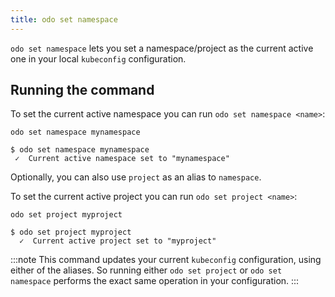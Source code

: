 ```yaml
---
title: odo set namespace
---
```


`odo set namespace` lets you set a namespace/project as the current active one in your local `kubeconfig` configuration.

## Running the command
To set the current active namespace you can run `odo set namespace <name>`:
```console
odo set namespace mynamespace
```
```console
$ odo set namespace mynamespace
 ✓  Current active namespace set to "mynamespace"
```

Optionally, you can also use `project` as an alias to `namespace`.

To set the current active project you can run `odo set project <name>`:
```console
odo set project myproject
```
```console
$ odo set project myproject
  ✓  Current active project set to "myproject"
```

:::note
This command updates your current `kubeconfig` configuration, using either of the aliases.
So running either `odo set project` or `odo set namespace` performs the exact same operation in your configuration.
:::
